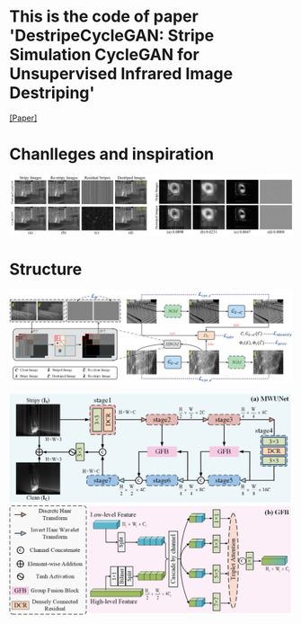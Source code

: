 # This is the code of  paper 'DestripeCycleGAN: Stripe Simulation CycleGAN for Unsupervised Infrared Image Destriping'

[[Paper]](https://arxiv.org/abs/2402.09101)

# Chanlleges and inspiration   
![Image text](https://github.com/xdFai/DestripeCycleGAN/blob/main/Fig/image0.png)


# Structure
![Image text](https://github.com/xdFai/DestripeCycleGAN/blob/main/Fig/image1.png)

![Image text](https://github.com/xdFai/DestripeCycleGAN/blob/main/Fig/image2.png)
